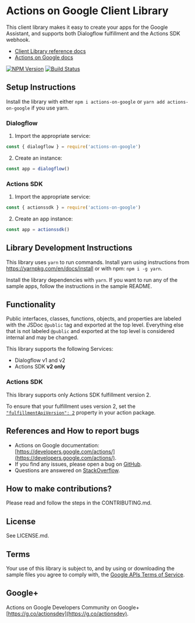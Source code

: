 # Actions on Google Client Library

This client library makes it easy to create your apps for the Google Assistant, and
supports both Dialogflow fulfillment and the Actions SDK webhook.

* [Client Library reference docs](https://actions-on-google.github.io/actions-on-google-nodejs/)
* [Actions on Google docs](https://developers.google.com/actions/)

[![NPM Version](https://img.shields.io/npm/v/actions-on-google.svg)](https://www.npmjs.org/package/actions-on-google)
[![Build Status](https://travis-ci.org/actions-on-google/actions-on-google-nodejs.svg?branch=master)](https://travis-ci.org/actions-on-google/actions-on-google-nodejs)

## Setup Instructions

Install the library with either `npm i actions-on-google` or `yarn add actions-on-google` if you use yarn.

### Dialogflow
 1. Import the appropriate service:

```javascript
const { dialogflow } = require('actions-on-google')
```

 2. Create an instance:

```javascript
const app = dialogflow()
```

### Actions SDK
 1. Import the appropriate service:

```javascript
const { actionssdk } = require('actions-on-google')
```

 2. Create an app instance:

```javascript
const app = actionssdk()
```

## Library Development Instructions
This library uses `yarn` to run commands. Install yarn using instructions from https://yarnpkg.com/en/docs/install or with npm: `npm i -g yarn`.

Install the library dependencies with `yarn`. If you want to run any of the sample apps, follow the instructions in the sample README.

## Functionality

Public interfaces, classes, functions, objects, and properties are labeled with the JSDoc `@public` tag and exported at the top level. Everything else that is not labeled `@public` and exported at the top level is considered internal and may be changed.

This library supports the following Services:
* Dialogflow v1 and v2
* Actions SDK **v2 only**

### Actions SDK
This library supports only Actions SDK fulfillment version 2.

To ensure that your fulfillment uses version 2, set the [`"fulfillmentApiVersion": 2`](https://github.com/actions-on-google/actionssdk-eliza-nodejs/blob/a44a1b0ef0026ce2b0e525ce38bebbf8540ce344/eliza.json#L41) property in your action package.

## References and How to report bugs
* Actions on Google documentation: [https://developers.google.com/actions/](https://developers.google.com/actions/).
* If you find any issues, please open a bug on [GitHub](https://github.com/actions-on-google/actions-on-google-nodejs).
* Questions are answered on [StackOverflow](https://stackoverflow.com/questions/tagged/actions-on-google).

## How to make contributions?
Please read and follow the steps in the CONTRIBUTING.md.

## License
See LICENSE.md.

## Terms
Your use of this library is subject to, and by using or downloading the sample files you agree to comply with, the [Google APIs Terms of Service](https://developers.google.com/terms/).

## Google+
Actions on Google Developers Community on Google+ [https://g.co/actionsdev](https://g.co/actionsdev).

